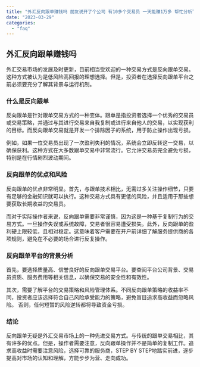 ```yaml
---
title: "外汇反向跟单赚钱吗 朋友说开了个公司 有10多个交易员 一天能赚1万多 帮忙分析下"
date: "2023-03-29"
categories: 
  - "faq"
---
```


## 外汇反向跟单赚钱吗

外汇交易市场的发展及时更新，目前相当受欢迎的一种交易方式是反向跟单交易。这种方式被认为是低风险高回报的理想选择。但是，投资者在选择反向跟单平台之前必须要充分了解其背景与运行机制。

### 什么是反向跟单

反向跟单是针对跟单交易方式的一种变体。跟单是指投资者选择一个优秀的交易员或交易策略，并通过与其进行交易来自我复制或进行来自他人的交易，以实现获利的目标。而反向跟单交易就是开发一个排除因子的系统，用于防止操作出现亏损。

例如，如果一位交易员出现了一次盈利失利的情况，系统会立即反转这一交易，以确保获利。这种方式在大多数跟单交易中非常流行。它允许交易员完全避免亏损，特别是在行情剧烈波动期间。

### 反向跟单的优点和风险

反向跟单的优点非常明显。首先，与跟单技术相比，无需过多关注操作细节，只要有足够的金融知识就可以执行。这种交易方式具有更低的风险，并且适用于那些想要获取长期收益的交易员。

而对于实际操作者来说，反向跟单需要非常谨慎，因为这是一种基于复制行为的交易方式。一旦操作失误或系统故障，交易者很容易遭受损失。此外，反向跟单的盈利硬上限较低，且相对稳定。这意味着客户需要在开户前详细了解服务提供商的各项规则，避免在不必要的场合进行反复操作。

### 反向跟单平台的背景分析

首先，要选择质量高、信誉良好的反向跟单交易平台。要查阅平台公司背景、交易员资质、服务费用等相关信息，以确保交易的安全性和有效性。

其次，需要了解平台的交易策略和风险管理体系。不同反向跟单策略的收益率不同，投资者应该选择符合自己风险承受能力的策略，避免盲目追求高收益而忽略风险。 否则，任何短暂的风险逆转都将导致资金亏损。

### 结论

反向跟单无疑是外汇交易市场上的一种先进交易方式。与传统的跟单交易相比，其有许多的优点。但是，操作者需要注意，反向跟单操作并不是简单的复制工作。追求高收益时需要注意风险，选择可靠的服务商，STEP BY STEP地踏实前进，逐步提高对市场的认知和理解，方能步步为营、走向成功。

